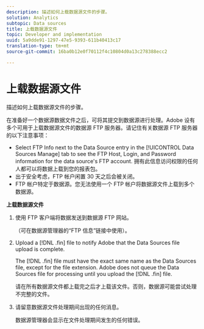 ```yaml
---
description: 描述如何上载数据源文件的步骤。
solution: Analytics
subtopic: Data sources
title: 上载数据源文件
topic: Developer and implementation
uuid: 5a9dde91-1297-47e5-9393-611b40413c17
translation-type: tm+mt
source-git-commit: 16ba0b12e0f70112f4c10804d0a13c278388ecc2

---
```



# 上载数据源文件

描述如何上载数据源文件的步骤。

在准备好一个数据源数据文件之后，可将其提交到数据源进行处理。Adobe 设有多个可用于上载数据源文件的数据源 FTP 服务器。请记住有关数据源 FTP 服务器的以下注意事项：

* Select FTP Info next to the Data Source entry in the [!UICONTROL Data Sources Manage] tab to see the FTP Host, Login, and Password information for the data source's FTP account. 拥有此信息访问权限的任何人都可以将数据上载到您的报表包。
* 出于安全考虑，FTP 帐户闲置 30 天之后会被关闭。
* FTP 帐户特定于数据源。您无法使用一个 FTP 帐户将数据源文件上载到多个数据源。

**上载数据源文件**

1. 使用 FTP 客户端将数据发送到数据源 FTP 网站。

   （可在数据源管理器的“FTP 信息”链接中使用）。

1. Upload a [!DNL .fin] file to notify Adobe that the Data Sources file upload is complete.

   The [!DNL .fin] file must have the exact same name as the Data Sources file, except for the file extension. Adobe does not queue the Data Sources file for processing until you upload the [!DNL .fin] file.

   请在所有数据源文件都上载完之后才上载该文件。否则，数据源可能尝试处理不完整的文件。
1. 请留意数据源文件处理期间出现的任何消息。

   数据源管理器会显示在文件处理期间发生的任何错误。

